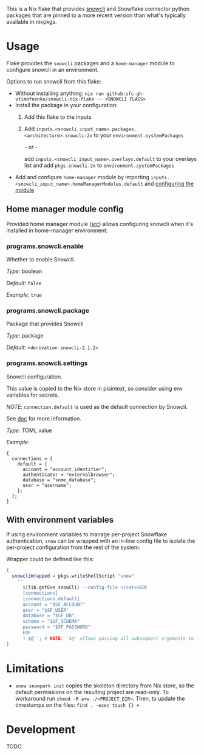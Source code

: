 This is a Nix flake that provides [snowcli](https://github.com/snowflakedb/snowflake-cli) and Snowflake connector python packages that are pinned to a more recent version than what's typically available in nixpkgs.

# Usage

Flake provides the `snowcli` packages and a `home-manager` module to configure snowcli in an environment.

Options to run snowcli from this flake:

* Without installing anything: `nix run github:sfc-gh-vtimofeenko/snowcli-nix-flake -- <SNOWCLI FLAGS>`
* Install the package in your configuration:
    1. Add this flake to the inputs
    2. Add `inputs.<snowcli_input_name>.packages.<architecture>.snowcli-2x` to your `environment.systemPackages`

       *- or -*

       add `inputs.<snowcli_input_name>.overlays.default` to your overlays list and add `pkgs.snowcli-2x` to `environment.systemPackages`
* Add and configure `home-manager` module by importing `inputs.<snowcli_input_name>.homeManagerModules.default` and [configuring the module](#home-manager-module-config)

## Home manager module config

Provided home manager module ([src](./modules/homeManager/default.nix)) allows configuring snowcli when it's installed in home-manager environment:

<!-- `> nix run .#renderHMDoc | sed 's;^##;###;'` -->
<!-- BEGIN mdsh -->
### programs\.snowcli\.enable

Whether to enable Snowcli\.



*Type:*
boolean



*Default:*
` false `



*Example:*
` true `



### programs\.snowcli\.package



Package that provides Snowcli



*Type:*
package



*Default:*
` <derivation snowcli-2.1.2> `



### programs\.snowcli\.settings



Snowcli configuration\.

This value is copied to the Nix store in plaintext, so consider using env variables for secrets\.

*NOTE*: ` connection.default ` is used as the default connection by Snowcli\.

See [doc](https://github\.com/snowflakedb/snowcli) for more information\.



*Type:*
TOML value



*Example:*

```
{
  connections = {
    default = {
      account = "account_identifier";
      authenticator = "externalbrowser";
      database = "some_database";
      user = "username";
    };
  };
}
```


<!-- END mdsh -->

## With environment variables

If using environment variables to manage per-project Snowflake authentication, `snow` can be wrapped with an in-line config file to isolate the per-project configuration from the rest of the system.

Wrapper could be defined like this:

```nix
{
  snowcliWrapped = pkgs.writeShellScript "snow"
    ''
      ${lib.getExe snowCli} --config-file <(cat<<EOF
      [connections]
      [connections.default]
      account = "$SF_ACCOUNT"
      user = "$SF_USER"
      database = "$SF_DB"
      schema = "$SF_SCHEMA"
      password = "$SF_PASSWORD"
      EOF
      ) $@''; # NOTE: '$@' allows passing all subsequent arguments to the wrapped snowcli
}
```

# Limitations

- `snow snowpark init` copies the skeleton directory from Nix store, so the default permissions on the resulting project are read-only. To workaround run `chmod -R a+w ./<PROJECT_DIR>`. Then, to update the timestamps on the files: `find . -exec touch {} +`

# Development

TODO

